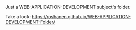 Just a WEB-APPLICATION-DEVELOPMENT subject's folder.

Take a look: https://roshanen.github.io/WEB-APPLICATION-DEVELOPMENT-Folder/